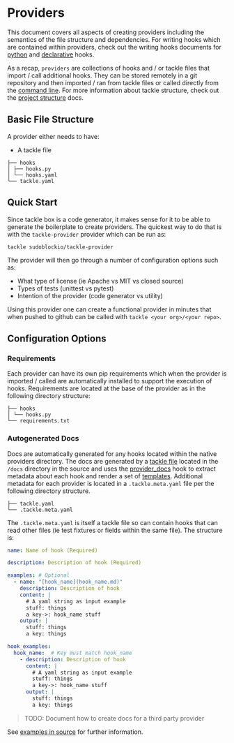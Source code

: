 # Providers

This document covers all aspects of creating providers including the semantics of the file structure and dependencies.  For writing hooks which are contained within providers, check out the writing hooks documents for [python](python-hooks.md) and [declarative](declarative-hooks.md) hooks.

As a recap, `providers` are collections of hooks and / or tackle files that import / call additional hooks. They can be stored remotely in a git repository and then imported / ran from tackle files or called directly from the [command line](command-line.md).  For more information about tackle structure, check out the [project structure](project-structure.md) docs.

## Basic File Structure

A provider either needs to have:
- A tackle file

```
├── hooks
│ ├── hooks.py
│ └── hooks.yaml
└── tackle.yaml
```

## Quick Start

Since tackle box is a code generator, it makes sense for it to be able to generate the boilerplate to create providers. The quickest way to do that is with the `tackle-provider` provider which can be run as:

```shell
tackle sudoblockio/tackle-provider
```

The provider will then go through a number of configuration options such as:

- What type of license (ie Apache vs MIT vs closed source)
- Types of tests (unittest vs pytest)
- Intention of the provider (code generator vs utility)

Using this provider one can create a functional provider in minutes that when pushed to github can be called with `tackle <your org>/<your repo>`.


## Configuration Options

### Requirements

Each provider can have its own pip requirements which when the provider is imported / called are automatically installed to support the execution of hooks. Requirements are located at the base of the provider as in the following directory structure:

```
├── hooks
│ └── hooks.py
└── requirements.txt
```

### Autogenerated Docs

Docs are automatically generated for any hooks located within the native providers directory. The docs are generated by a [tackle file](docs-gen.yaml) located in the `/docs` directory in the source and uses the [provider_docs](providers/Tackle/provider_docs.md) hook to extract metadata about each hook and render a set of [templates](https://github.com/robcxyz/tackle/tree/main/docs/templates). Additional metadata for each provider is located in a `.tackle.meta.yaml` file per the following directory structure.

```
├── tackle.yaml
└── .tackle.meta.yaml
```

The `.tackle.meta.yaml` is itself a tackle file so can contain hooks that can read other files (ie test fixtures or fields within the same file). The structure is:

```yaml
name: Name of hook (Required)

description: Description of hook (Required)

examples: # Optional
  - name: "[hook_name](hook_name.md)"
    description: Description of hook
    content: |
      # A yaml string as input example
      stuff: things
      a key->: hook_name stuff
    output: |
      stuff: things
      a key: things

hook_examples:
  hook_name:  # Key must match hook_name
    - description: Description of hook
      content: |
        # A yaml string as input example
        stuff: things
        a key->: hook_name stuff
      output: |
        stuff: things
        a key: things
```

> TODO: Document how to create docs for a third party provider

See [examples in source](https://github.com/robcxyz/tackle/blob/main/tackle/providers/collections/.tackle.meta.yaml) for further information.
